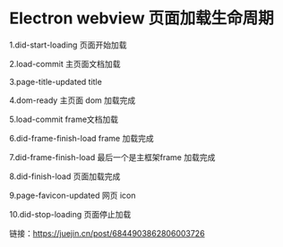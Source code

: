 # Electron webview 页面加载生命周期

1.did-start-loading    页面开始加载

2.load-commit            主页面文档加载

3.page-title-updated    title

4.dom-ready            主页面 dom 加载完成

5.load-commit            frame文档加载

6.did-frame-finish-load    frame 加载完成

7.did-frame-finish-load    最后一个是主框架frame 加载完成

8.did-finish-load            页面加载完成

9.page-favicon-updated    网页 icon

10.did-stop-loading        页面停止加载


链接：https://juejin.cn/post/6844903862806003726